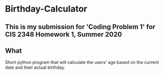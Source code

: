 # Birthday-Calculator
This is my submission for 'Coding Problem 1' for CIS 2348 Homework 1, Summer 2020
---
## What
Short python program that will calculate the users' age based on the current date and their actual birthday. 
